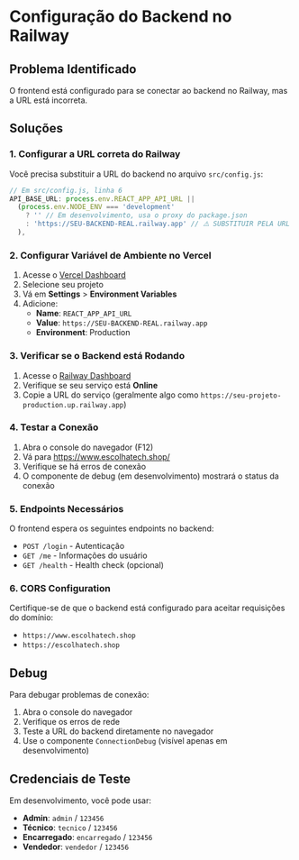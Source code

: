 # Configuração do Backend no Railway

## Problema Identificado
O frontend está configurado para se conectar ao backend no Railway, mas a URL está incorreta.

## Soluções

### 1. Configurar a URL correta do Railway

Você precisa substituir a URL do backend no arquivo `src/config.js`:

```javascript
// Em src/config.js, linha 6
API_BASE_URL: process.env.REACT_APP_API_URL || 
  (process.env.NODE_ENV === 'development' 
    ? '' // Em desenvolvimento, usa o proxy do package.json
    : 'https://SEU-BACKEND-REAL.railway.app' // ⚠️ SUBSTITUIR PELA URL REAL
  ),
```

### 2. Configurar Variável de Ambiente no Vercel

1. Acesse o [Vercel Dashboard](https://vercel.com/dashboard)
2. Selecione seu projeto
3. Vá em **Settings** > **Environment Variables**
4. Adicione:
   - **Name**: `REACT_APP_API_URL`
   - **Value**: `https://SEU-BACKEND-REAL.railway.app`
   - **Environment**: Production

### 3. Verificar se o Backend está Rodando

1. Acesse o [Railway Dashboard](https://railway.app/dashboard)
2. Verifique se seu serviço está **Online**
3. Copie a URL do serviço (geralmente algo como `https://seu-projeto-production.up.railway.app`)

### 4. Testar a Conexão

1. Abra o console do navegador (F12)
2. Vá para https://www.escolhatech.shop/
3. Verifique se há erros de conexão
4. O componente de debug (em desenvolvimento) mostrará o status da conexão

### 5. Endpoints Necessários

O frontend espera os seguintes endpoints no backend:

- `POST /login` - Autenticação
- `GET /me` - Informações do usuário
- `GET /health` - Health check (opcional)

### 6. CORS Configuration

Certifique-se de que o backend está configurado para aceitar requisições do domínio:
- `https://www.escolhatech.shop`
- `https://escolhatech.shop`

## Debug

Para debugar problemas de conexão:

1. Abra o console do navegador
2. Verifique os erros de rede
3. Teste a URL do backend diretamente no navegador
4. Use o componente `ConnectionDebug` (visível apenas em desenvolvimento)

## Credenciais de Teste

Em desenvolvimento, você pode usar:
- **Admin**: `admin` / `123456`
- **Técnico**: `tecnico` / `123456`
- **Encarregado**: `encarregado` / `123456`
- **Vendedor**: `vendedor` / `123456` 